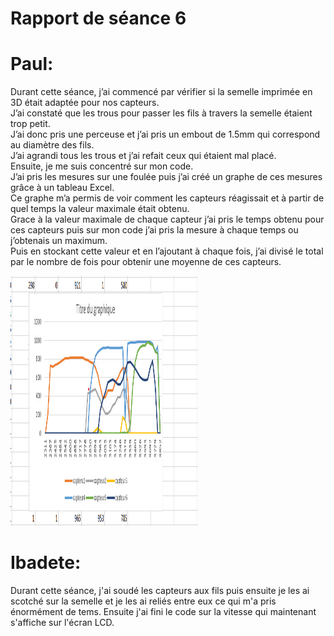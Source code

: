 # Rapport de séance 6
<h1>Paul:</h1>
<p>Durant cette séance, j’ai commencé par vérifier si la semelle imprimée en 3D était adaptée pour nos capteurs.<br>
  J’ai constaté que les trous pour passer les fils à travers la semelle étaient trop petit. <br>
  J’ai donc pris une perceuse et j’ai pris un embout de 1.5mm qui correspond au diamètre des fils. <br>
  J’ai agrandi tous les trous et j’ai refait ceux qui étaient mal placé. <br>
Ensuite, je me suis concentré sur mon code. <br>
  J’ai pris les mesures sur une foulée puis j’ai créé un graphe de ces mesures grâce à un tableau Excel. <br>
  Ce graphe m’a permis de voir comment les capteurs réagissait et à partir de quel temps la valeur maximale était obtenu. <br>
  Grace à la valeur maximale de chaque capteur j’ai pris le temps obtenu pour ces capteurs puis sur mon code j’ai pris la mesure à chaque temps ou j’obtenais un maximum.<br> 
  Puis en stockant cette valeur et en l’ajoutant à chaque fois, j’ai divisé le total par le nombre de fois pour obtenir une moyenne de ces capteurs.<br></p>
<img src="Images/graphique-capteurs.jpeg.jpeg" alt="graphique des 6 capteurs" style="width:300px;height:400px;"/>
<h1>Ibadete: </h1>
<p> Durant cette séance, j'ai soudé les capteurs aux fils puis ensuite je les ai scotché sur la semelle et je les ai reliés entre eux ce qui m'a pris énormément de tems. Ensuite j'ai fini le code sur la vitesse qui maintenant s'affiche sur l'écran LCD.</p>
